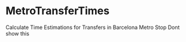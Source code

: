 # MetroTransferTimes
Calculate Time Estimations for Transfers in Barcelona Metro Stop
Dont show this
